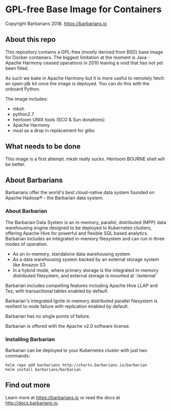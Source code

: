 # GPL-free Base Image for Containers

Copyright Barbarians 2018. https://barbarians.io

## About this repo

This repository contains a GPL-free (mostly derived from BSD) base image for Docker containers. The biggest limitation at the moment is Java - Apache Harmony ceased operations in 2010 leaving a void that has not yet been filled.

As such we bake in Apache Harmony but it is more useful to remotely fetch an open-jdk kit once the image is deployed. You can do this with the onboard Python.

The image includes:

* mksh
* python2.7
* heirloom UNIX tools (SCO & Sun donations)
* Apache Harmony
* musl as a drop in replacement for glibc 

## What needs to be done

This image is a first attempt. mksh really sucks. Heirloom BOURNE shell will be better.

## About Barbarians

Barbarians offer the world's best cloud-native data system founded on Apache Hadoop® - the Barbarian data system.

### About Barbarian
The Barbarian Data System is an in-memory, parallel, distributed (MPP) data warehousing engine designed to be deployed to Kubernetes clusters, offering Apache Hive for powerful and flexible SQL based analytics. Barbarian includes an integrated in-memory filesystem and can run in three modes of operation.

* As an in-memory, standalone data warehousing system
* As a data warehousing system backed by an external storage system like Amazon S3
* In a hybrid mode, where primary storage is the integrated in-memory distributed filesystem, and external storage is mounted at '/external'

Barbarian includes compelling features including Apache Hive LLAP and Tez, with transactional tables enabled by default.

Barbarian's integrated Ignite in-memory distributed parallel filesystem is resilient to node failure with replication enabled by default.

Barbarian has no single points of failure.

Barbarian is offered with the Apache v2.0 software license.

### Installing Barbarian
Barbarian can be deployed to your Kubernetes cluster with just two commands:

```
helm repo add barbarians http://charts.barbarians.io/barbarian
helm install barbarians/barbarian
```

## Find out more
Learn more at https://barbarians.io or read the docs at http://docs.barbarians.io.

